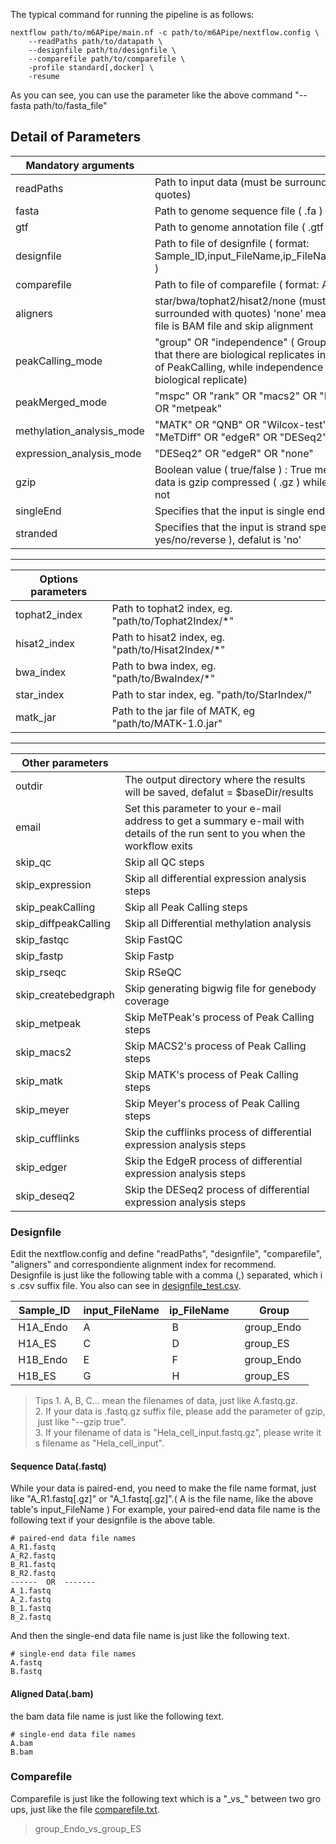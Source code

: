 The typical command for running the pipeline is as follows:
```
nextflow path/to/m6APipe/main.nf -c path/to/m6APipe/nextflow.config \
    --readPaths path/to/datapath \
    --designfile path/to/designfile \
    --comparefile path/to/comparefile \
    -profile standard[,docker] \
    -resume
```
As you can see, you can use the parameter like the above command "--fasta path/to/fasta_file" 
## Detail of Parameters

| Mandatory arguments|  |
| --- | --- |
| readPaths | Path to input data (must be surrounded with quotes) |
| fasta  | Path to genome sequence file ( .fa ) |
| gtf | Path to genome annotation file ( .gtf ) |
| designfile  | Path to file of designfile ( format: Sample_ID,input_FileName,ip_FileName,Group ) |
| comparefile  | Path to file of comparefile ( format: A_vs_B ) |
| aligners | star/bwa/tophat2/hisat2/none (must be surrounded with quotes) 'none' means input file is BAM file and skip alignment |
| peakCalling_mode  | "group" OR "independence" ( Group means that there are biological replicates in function of PeakCalling, while independence means no biological replicate) |
| peakMerged_mode |  "mspc" OR "rank" OR "macs2" OR "MATK" OR "metpeak" |
| methylation_analysis_mode | "MATK" OR "QNB" OR "Wilcox-test" OR "MeTDiff" OR "edgeR" OR "DESeq2" |
| expression_analysis_mode | "DESeq2" OR "edgeR" OR "none" |
| gzip | Boolean value ( true/false ) : True means your data is gzip compressed ( .gz ) while false is not |
| singleEnd  | Specifies that the input is single end reads |
| stranded | Specifies that the input is strand specific ( yes/no/reverse ), defalut is 'no' |
---
| Options parameters|  |
| --- | --- |
| tophat2_index | Path to tophat2 index, eg. "path/to/Tophat2Index/\*" |
| hisat2_index  | Path to hisat2 index, eg. "path/to/Hisat2Index/\*" |
| bwa_index  | Path to bwa index, eg. "path/to/BwaIndex/\*" |
| star_index | Path to star index, eg. "path/to/StarIndex/" |
| matk_jar | Path to the jar file of MATK, eg "path/to/MATK-1.0.jar" |
---
| Other parameters|  |
| --- | --- |
| outdir | The output directory where the results will be saved, defalut = $baseDir/results |
| email  | Set this parameter to your e-mail address to get a summary e-mail with details of the run sent to you when the workflow exits |
| skip_qc | Skip all QC steps   |
| skip_expression | Skip all differential expression analysis steps |
| skip_peakCalling  | Skip all Peak Calling steps |
| skip_diffpeakCalling | Skip all Differential methylation analysis |
| skip_fastqc  | Skip FastQC |
| skip_fastp | Skip Fastp |
| skip_rseqc | Skip RSeQC   |
| skip_createbedgraph | Skip generating bigwig file for genebody coverage  |
| skip_metpeak  | Skip MeTPeak's process of Peak Calling steps |
| skip_macs2 | Skip MACS2's process of Peak Calling steps
| skip_matk  | Skip MATK's process of Peak Calling steps |
| skip_meyer | Skip Meyer's process of Peak Calling steps|
| skip_cufflinks | Skip the cufflinks process of differential expression analysis steps |
| skip_edger  | Skip the EdgeR process of differential expression analysis steps |
| skip_deseq2 | Skip the DESeq2 process of differential expression analysis steps |

### Designfile
Edit the nextflow.config and define "readPaths", "designfile", "comparefile", "aligners" and correspondiente alignment index for recommend.
Designfile is just like the following table with a comma (,) separated, which is .csv suffix file. You also can see in [designfile_test.csv]( https://github.com/kingzhuky/m6APipe/blob/master/test_data/designfile_test.csv).


| Sample_ID| input_FileName | ip_FileName |  Group |
| --- | --- | --- | --- |
| H1A_Endo | A | B | group_Endo |
| H1A_ES | C | D | group_ES |
| H1B_Endo | E | F | group_Endo |
| H1B_ES | G | H | group_ES |

>Tips
>1. A, B, C... mean the filenames of data, just like A.fastq.gz.
>2. If your data is .fastq.gz suffix file, please add the parameter of gzip, just like "--gzip true".
>3. If your filename of data is "Hela_cell_input.fastq.gz", please write its filename as "Hela_cell_input".
#### Sequence Data(.fastq)
While your data is paired-end, you need to make the file name format, just like "A_R1.fastq[.gz]" or  "A_1.fastq[.gz]".( A is the file name, like the above table's input_FileName ) 
For example, your paired-end data file name is the following text if your designfile is the above table.
```
# paired-end data file names
A_R1.fastq 
A_R2.fastq 
B_R1.fastq
B_R2.fastq
------  OR  -------
A_1.fastq 
A_2.fastq 
B_1.fastq
B_2.fastq
```

And then the single-end data file name is just like the following text.
```
# single-end data file names
A.fastq 
B.fastq
```
#### Aligned Data(.bam)
the bam data file name is just like the following text.
```
# single-end data file names
A.bam 
B.bam
```

### Comparefile
Comparefile is just like the following text which is a "\_vs\_" between two groups, just like the file [comparefile.txt](
https://github.com/kingzhuky/m6APipe/blob/master/test_data/comparefile.txt). 
>group_Endo_vs_group_ES

